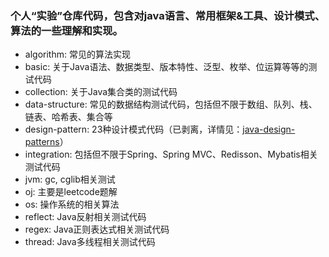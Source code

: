 ### 个人“实验”仓库代码，包含对java语言、常用框架&工具、设计模式、算法的一些理解和实现。
* algorithm: 常见的算法实现
* basic: 关于Java语法、数据类型、版本特性、泛型、枚举、位运算等等的测试代码
* collection: 关于Java集合类的测试代码
* data-structure: 常见的数据结构测试代码，包括但不限于数组、队列、栈、链表、哈希表、集合等
* design-pattern: 23种设计模式代码（已剥离，详情见：[java-design-patterns](https://github.com/chanris/java-design-patterns)）
* integration: 包括但不限于Spring、Spring MVC、Redisson、Mybatis相关测试代码
* jvm: gc, cglib相关测试
* oj: 主要是leetcode题解
* os: 操作系统的相关算法
* reflect: Java反射相关测试代码
* regex: Java正则表达式相关测试代码
* thread: Java多线程相关测试代码
